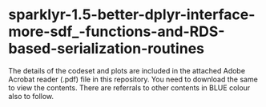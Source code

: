 # sparklyr-1.5-better-dplyr-interface-more-sdf_-functions-and-RDS-based-serialization-routines

The details of the codeset and plots are included in the attached Adobe Acrobat reader (.pdf) file in this repository. 
You need to download the same to view the contents. There are referrals to other contents in BLUE colour also to follow.
